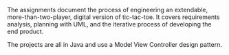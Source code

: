 The assignments document the process of engineering an extendable, more-than-two-player, digital version of tic-tac-toe. It covers requirements analysis, planning with UML, and the iterative process of developing the end product. 

The projects are all in Java and use a Model View Controller design pattern.

